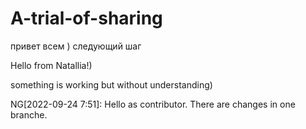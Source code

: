 # A-trial-of-sharing

привет всем )
следующий шаг

Hello from Natallia!)


something is working but without understanding)

NG[2022-09-24 7:51]: Hello as contributor. There are changes in one branche.